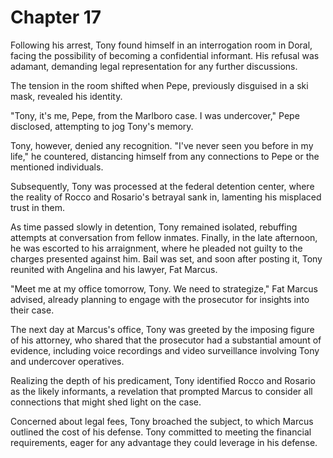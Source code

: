 # Chapter 17
Following his arrest, Tony found himself in an interrogation room in Doral, facing the possibility of becoming a confidential informant. His refusal was adamant, demanding legal representation for any further discussions.

The tension in the room shifted when Pepe, previously disguised in a ski mask, revealed his identity. 

"Tony, it's me, Pepe, from the Marlboro case. I was undercover," Pepe disclosed, attempting to jog Tony's memory.

Tony, however, denied any recognition. "I've never seen you before in my life," he countered, distancing himself from any connections to Pepe or the mentioned individuals.

Subsequently, Tony was processed at the federal detention center, where the reality of Rocco and Rosario's betrayal sank in, lamenting his misplaced trust in them.

As time passed slowly in detention, Tony remained isolated, rebuffing attempts at conversation from fellow inmates. Finally, in the late afternoon, he was escorted to his arraignment, where he pleaded not guilty to the charges presented against him. Bail was set, and soon after posting it, Tony reunited with Angelina and his lawyer, Fat Marcus.

"Meet me at my office tomorrow, Tony. We need to strategize," Fat Marcus advised, already planning to engage with the prosecutor for insights into their case.

The next day at Marcus's office, Tony was greeted by the imposing figure of his attorney, who shared that the prosecutor had a substantial amount of evidence, including voice recordings and video surveillance involving Tony and undercover operatives.

Realizing the depth of his predicament, Tony identified Rocco and Rosario as the likely informants, a revelation that prompted Marcus to consider all connections that might shed light on the case.

Concerned about legal fees, Tony broached the subject, to which Marcus outlined the cost of his defense. Tony committed to meeting the financial requirements, eager for any advantage they could leverage in his defense.